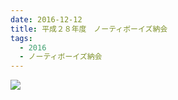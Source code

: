 ```yaml
---
date: 2016-12-12
title: 平成２８年度　ノーティボーイズ納会
tags:
  - 2016
  - ノーティボーイズ納会
---
```


![](/images/2016-12-12--main.jpg)
